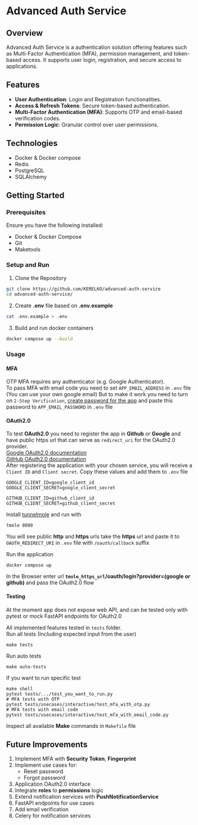 # Advanced Auth Service

## Overview
Advanced Auth Service is a authentication solution offering features such as Multi-Factor Authentication (MFA), permission management, and token-based access. It supports user login, registration, and secure access to applications.

## Features
- **User Authentication**: Login and Registration functionalities.
- **Access & Refresh Tokens**: Secure token-based authentication.
- **Multi-Factor Authentication (MFA)**: Supports OTP and email-based verification codes.
- **Permission Logic**: Granular control over user permissions.

## Technologies
- Docker & Docker compose
- Redis
- PostgreSQL
- SQLAlchemy

## Getting Started

### Prerequisites
Ensure you have the following installed:
- Docker & Docker Compose
- Git
- Maketools

### Setup and Run
1. Clone the Repository  
```bash
git clone https://github.com/KERELKO/advanced-auth-service
cd advanced-auth-service/
```
2. Create __.env__ file based on __.env.example__
```bash
cat .env.example > .env
```
3. Build and run docker containers
```bash
docker compose up --build
```

### Usage

#### MFA
OTP MFA requires any authenticator (e.g. Google Authenticator).  
To pass MFA with email code you need to set `APP_EMAIL_ADDRESS` in `.env` file (You can use your own google email)
But to make it work you need to turn on `2-Step Verification`, [create password for the app](https://security.google.com/settings/security/apppasswords) and paste this password to `APP_EMAIL_PASSWORD` in `.env` file

#### OAuth2.0
To test __OAuth2.0__ you need to register the app in **Github** or **Google** and have public https url that can serve as `redirect_uri` for the OAuth2.0 provider.  
[Google OAuth2.0 documentation](https://support.google.com/cloud/answer/6158849?hl=en)  
[GitHub OAuth2.0 documentation](https://docs.github.com/en/apps/oauth-apps/building-oauth-apps/authorizing-oauth-apps)  
After registering the application with your chosen service, you will receive a `Client ID` and `Client secret`. Copy these values and add them to `.env` file
```
GOOGLE_CLIENT_ID=google_client_id
GOOGLE_CLIENT_SECRET=google_client_secret

GITHUB_CLIENT_ID=github_client_id
GITHUB_CLIENT_SECRET=github_client_secret
```
Install [tunnelmole](https://tunnelmole.com/) and run with
```
tmole 8000
```
You will see public __http__ and __https__ urls
take the __https__ url and paste it to `OAUTH_REDIRECT_URI` in `.env` file with `/oauth/callback` suffix

Run the application
```
docker compose up
```
In the Browser enter url __`tmole_https_url`/oauth/login?provider=(google or github)__ and pass the OAuth2.0 flow

#### Testing
At the moment app does not expose web API,
and can be tested only with pytest or mock FastAPI endpoints for OAuth2.0

All implemented features tested in `tests` folder.  
Run all tests (Including expected input from the user)
```
make tests
```
Run auto tests
```
make auto-tests
```
If you want to run specific test
```
make shell
pytest tests/.../test_you_want_to_run.py
# MFA tests with OTP 
pytest tests/usecases/interactive/test_mfa_with_otp.py
# MFA tests with email code
pytest tests/usecases/interactive/test_mfa_with_email_code.py
```
Inspect all available __Make__ commands in `Makefile` file  

## Future Improvements
1. Implement MFA with __Security Token__, __Fingerprint__
2. Implement use cases for:
    - Reset password
    - Forgot password
3. Application OAuth2.0 interface
4. Integrate __roles__ to __permissions__ logic
5. Extend notification services with __PushNotificationService__
6. FastAPI endpoints for use cases
7. Add email verification
8. Celery for notification services
